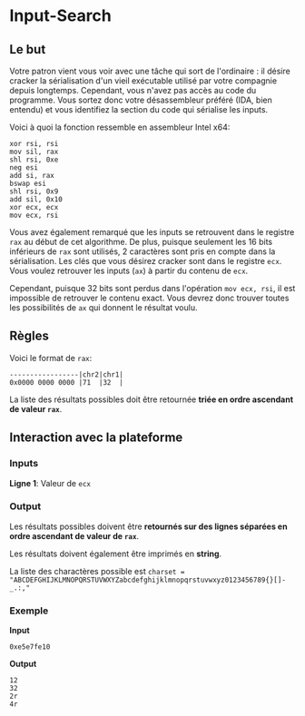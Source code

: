 # Input-Search
## Le but
Votre patron vient vous voir avec une tâche qui sort de l'ordinaire : il désire cracker la sérialisation d'un vieil exécutable utilisé par votre compagnie depuis longtemps. Cependant, vous n'avez pas accès au code du programme. Vous sortez donc votre désassembleur préféré (IDA, bien entendu) et vous identifiez la section du code qui sérialise les inputs.

Voici à quoi la fonction ressemble en assembleur Intel x64:
```
xor rsi, rsi
mov sil, rax
shl rsi, 0xe
neg esi
add si, rax
bswap esi
shl rsi, 0x9
add sil, 0x10
xor ecx, ecx
mov ecx, rsi
```

Vous avez également remarqué que les inputs se retrouvent dans le registre `rax` au début de cet algorithme. De plus, puisque seulement les 16 bits inférieurs de `rax` sont utilisés, 2 caractères sont pris en compte dans la sérialisation. Les clés que vous désirez cracker sont dans le registre `ecx`. Vous voulez retrouver les inputs (`ax`) à partir du contenu de `ecx`.

Cependant, puisque 32 bits sont perdus dans l'opération `mov ecx, rsi`, il est impossible de retrouver le contenu exact. Vous devrez donc trouver toutes les possibilités de `ax` qui donnent le résultat voulu.

## Règles
Voici le format de `rax`:
```
-----------------|chr2|chr1|
0x0000 0000 0000 |71  |32  |
```

La liste des résultats possibles doit être retournée **triée en ordre ascendant de valeur `rax`**.

## Interaction avec la plateforme
### Inputs
**Ligne 1**: Valeur de `ecx`

### Output
Les résultats possibles doivent être **retournés sur des lignes séparées en ordre ascendant de valeur de `rax`**.

Les résultats doivent également être imprimés en **string**.

La liste des charactères possible est `charset = "ABCDEFGHIJKLMNOPQRSTUVWXYZabcdefghijklmnopqrstuvwxyz0123456789{}[]-_.:,"`

### Exemple
**Input**
```
0xe5e7fe10
```
**Output**
```
12
32
2r
4r
```
